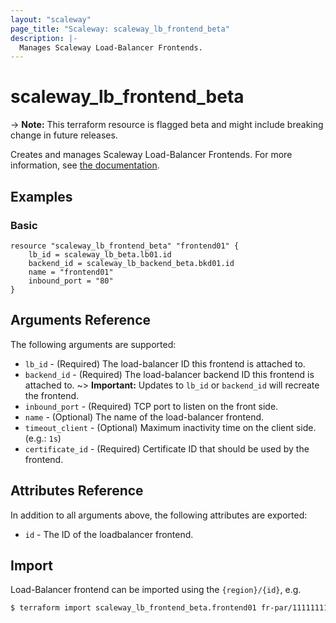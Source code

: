 ```yaml
---
layout: "scaleway"
page_title: "Scaleway: scaleway_lb_frontend_beta"
description: |-
  Manages Scaleway Load-Balancer Frontends.
---
```


# scaleway_lb_frontend_beta

-> **Note:** This terraform resource is flagged beta and might include breaking change in future releases.

Creates and manages Scaleway Load-Balancer Frontends. For more information, see [the documentation](https://developers.scaleway.com/en/products/lb/api).

## Examples
    
### Basic

```hcl
resource "scaleway_lb_frontend_beta" "frontend01" {
    lb_id = scaleway_lb_beta.lb01.id
    backend_id = scaleway_lb_backend_beta.bkd01.id
    name = "frontend01"
    inbound_port = "80"
}
```

## Arguments Reference

The following arguments are supported:

- `lb_id`                       - (Required) The load-balancer ID this frontend is attached to.
- `backend_id`                  - (Required) The load-balancer backend ID this frontend is attached to.
~> **Important:** Updates to `lb_id` or `backend_id` will recreate the frontend.
- `inbound_port`                - (Required) TCP port to listen on the front side.
- `name`                        - (Optional) The name of the load-balancer frontend.
- `timeout_client`              - (Optional) Maximum inactivity time on the client side. (e.g.: `1s`)
- `certificate_id`              - (Required) Certificate ID that should be used by the frontend.

## Attributes Reference

In addition to all arguments above, the following attributes are exported:

- `id` - The ID of the loadbalancer frontend.


## Import

Load-Balancer frontend can be imported using the `{region}/{id}`, e.g.

```bash
$ terraform import scaleway_lb_frontend_beta.frontend01 fr-par/11111111-1111-1111-1111-111111111111
```
